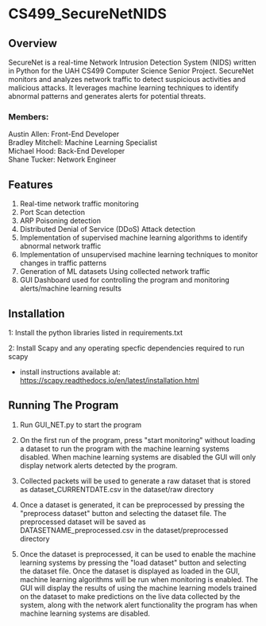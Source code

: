 # CS499_SecureNetNIDS

## Overview
SecureNet is a real-time Network Intrusion Detection System (NIDS) written in Python for the UAH CS499 Computer Science Senior Project. SecureNet monitors and analyzes network traffic to detect suspicious activities and malicious attacks. It leverages machine learning techniques to identify abnormal patterns and generates alerts for potential threats.

### Members:
Austin Allen: Front-End Developer\
Bradley Mitchell: Machine Learning Specialist\
Michael Hood: Back-End Developer\
Shane Tucker: Network Engineer

## Features
1. Real-time network traffic monitoring
2. Port Scan detection
3. ARP Poisoning detection
4. Distributed Denial of Service (DDoS) Attack detection
5. Implementation of supervised machine learning algorithms to identify abnormal network traffic
6. Implementation of unsupervised machine learning techniques to monitor changes in traffic patterns
7. Generation of ML datasets Using collected network traffic
8. GUI Dashboard used for controlling the program and monitoring alerts/machine learning results

## Installation
1: Install the python libraries listed in requirements.txt

2: Install Scapy and any operating specfic dependencies required to run scapy
- install instructions available at: https://scapy.readthedocs.io/en/latest/installation.html

## Running The Program
1. Run GUI_NET.py to start the program

2. On the first run of the program, press "start monitoring" without loading a dataset to run 
the program with the machine learning systems disabled. When machine learning systems are 
disabled the GUI will only display network alerts detected by the program.

3. Collected packets will be used to generate a raw dataset that is stored as 
dataset_CURRENTDATE.csv in the dataset/raw directory

4. Once a dataset is generated, it can be preprocessed by pressing the "preprocess dataset" 
button and selecting the dataset file. The preprocessed dataset will be saved as 
DATASETNAME_preprocessed.csv in the dataset/preprocessed directory

5. Once the dataset is preprocessed, it can be used to enable the machine learning systems by 
pressing the "load dataset" button and selecting the dataset file. Once the dataset is 
displayed as loaded in the GUI, machine learning algorithms will be run when monitoring is 
enabled. The GUI will display the results of using the machine learning models trained on the 
dataset to make predictions on the live data collected by the system, along with the network 
alert functionality the program has when machine learning systems are disabled.
